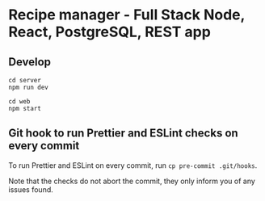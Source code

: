 # Recipe manager - Full Stack Node, React, PostgreSQL, REST app

## Develop

```
cd server
npm run dev
```

```
cd web
npm start
```

## Git hook to run Prettier and ESLint checks on every commit

To run Prettier and ESLint on every commit, run `cp pre-commit .git/hooks`.

Note that the checks do not abort the commit, they only inform you of any issues found.
